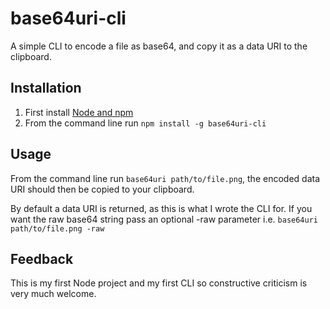 # base64uri-cli

A simple CLI to encode a file as base64, and copy it as a data URI to the clipboard.

## Installation

1. First install [Node and npm](http://nodejs.org/)
2. From the command line run `npm install -g base64uri-cli`

## Usage

From the command line run `base64uri path/to/file.png`, the encoded data URI should 
then be copied to your clipboard.

By default a data URI is returned, as this is what I wrote the CLI for.
If you want the raw base64 string pass an optional -raw parameter i.e. `base64uri path/to/file.png -raw`

## Feedback

This is my first Node project and my first CLI so constructive criticism is very much welcome.